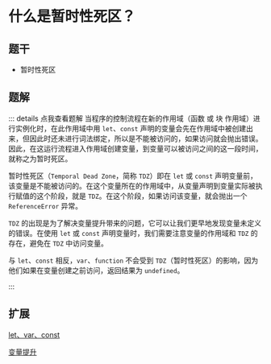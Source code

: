 # 什么是暂时性死区？

## 题干

- 暂时性死区

## 题解

::: details 点我查看题解
当程序的控制流程在新的作用域（函数 或 块 作用域）进行实例化时，在此作用域中用 `let`、`const` 声明的变量会先在作用域中被创建出来，但因此时还未进行词法绑定，所以是不能被访问的，如果访问就会抛出错误。因此，在这运行流程进入作用域创建变量，到变量可以被访问之间的这一段时间，就称之为暂时死区。

暂时性死区（`Temporal Dead Zone`，简称 `TDZ`）即在 `let` 或 `const` 声明变量前，该变量是不能被访问的。在这个变量所在的作用域中，从变量声明到变量实际被执行赋值的这个阶段，就是 `TDZ`。在这个阶段，如果访问该变量，就会抛出一个 `ReferenceError` 异常。

`TDZ` 的出现是为了解决变量提升带来的问题，它可以让我们更早地发现变量未定义的错误。在使用 `let` 或 `const` 声明变量时，我们需要注意变量的作用域和 `TDZ` 的存在，避免在 `TDZ` 中访问变量。


与 `let`、`const` 相反，`var`、`function` 不会受到 `TDZ`（暂时性死区）的影响，因为他们如果在变量创建之前访问，返回结果为 `undefined`。

:::

## 扩展

[let、var、const](./010040_let_const_var.md)

[变量提升](./010050_variable_elevation.md)
